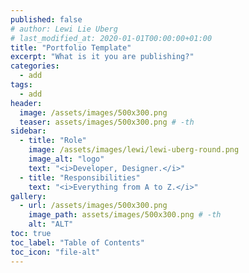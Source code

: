 ```yaml
---
published: false
# author: Lewi Lie Uberg
# last_modified_at: 2020-01-01T00:00:00+01:00
title: "Portfolio Template"
excerpt: "What is it you are publishing?"
categories:
  - add
tags:
  - add
header:
  image: /assets/images/500x300.png
  teaser: assets/images/500x300.png # -th
sidebar:
  - title: "Role"
    image: /assets/images/lewi/lewi-uberg-round.png
    image_alt: "logo"
    text: "<i>Developer, Designer.</i>"
  - title: "Responsibilities"
    text: "<i>Everything from A to Z.</i>"
gallery:
  - url: /assets/images/500x300.png
    image_path: assets/images/500x300.png # -th
    alt: "ALT"
toc: true
toc_label: "Table of Contents"
toc_icon: "file-alt"
---
```

<!-- Global site tag (gtag.js) - Google Analytics -->
<script async src="https://www.googletagmanager.com/gtag/js?id=G-X5TVX1RNG8"></script>
<script>
  window.dataLayer = window.dataLayer || [];
  function gtag(){dataLayer.push(arguments);}
  gtag('js', new Date());

  gtag('config', 'G-X5TVX1RNG8');
</script>